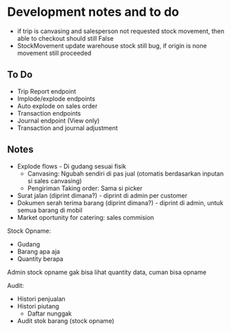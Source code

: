 # Development notes and to do

- if trip is canvasing and salesperson not requested stock movement, then able to checkout should still False
- StockMovement update warehouse stock still bug, if origin is none movement still proceeded

## To Do

- Trip Report endpoint
- Implode/explode endpoints
- Auto explode on sales order
- Transaction endpoints
- Journal endpoint (View only)
- Transaction and journal adjustment

## Notes

- Explode flows - Di gudang sesuai fisik
  - Canvasing: Ngubah sendiri di pas jual (otomatis berdasarkan inputan si sales canvasing)
  - Pengiriman Taking order: Sama si picker
- Surat jalan (diprint dimana?) - diprint di admin per customer
- Dokumen serah terima barang (diprint dimana?) - diprint di admin, untuk semua barang di mobil
- Market oportunity for catering: sales commision

Stock Opname:
- Gudang
- Barang apa aja
- Quantity berapa

Admin stock opname gak bisa lihat quantity data, cuman bisa opname

Audit:
- Histori penjualan
- Histori piutang
  - Daftar nunggak
- Audit stok barang (stock opname)


